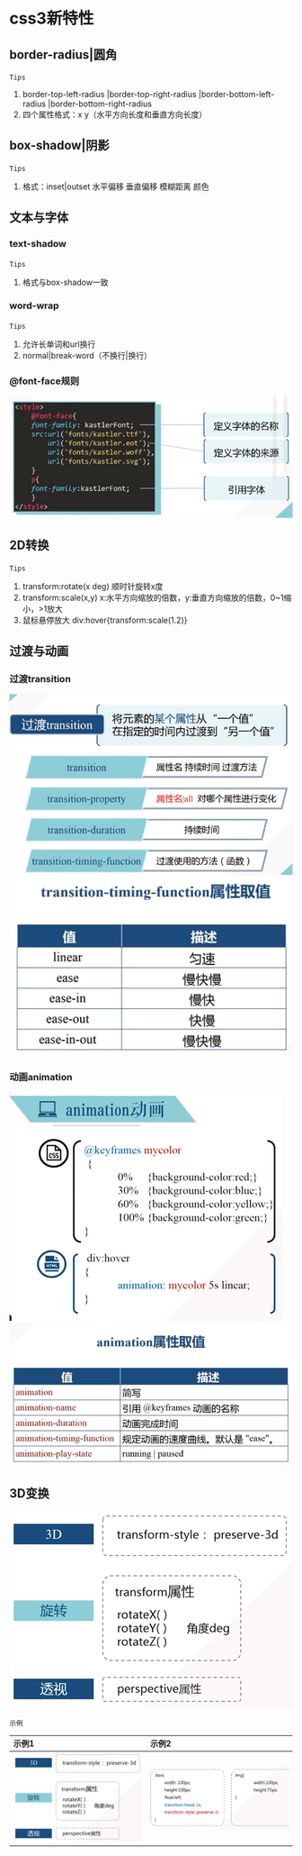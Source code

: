# css3新特性

## border-radius\|圆角

`Tips`

1. border-top-left-radius \|border-top-right-radius \|border-bottom-left-radius \|border-bottom-right-radius
2. 四个属性格式：x y（水平方向长度和垂直方向长度）

## box-shadow\|阴影

`Tips`

1. 格式：inset\|outset 水平偏移 垂直偏移 模糊距离 颜色

## 文本与字体

### text-shadow

`Tips`

1. 格式与box-shadow一致

### word-wrap

`Tips`

1. 允许长单词和url换行
2. normal\|break-word（不换行\|换行）

### @font-face规则

![font-face](../img/font-face.PNG)

## 2D转换

`Tips`

1. transform:rotate(x deg) 顺时针旋转x度
2. transform:scale(x,y) x:水平方向缩放的倍数，y:垂直方向缩放的倍数，0~1缩小，>1放大
3. 鼠标悬停放大 div:hover{transform:scale(1.2)}

## 过渡与动画

### 过渡transition

![transition](../img/transition.PNG)
![timingfun](../img/timingfun.PNG)

### 动画animation

![keyframes](../img/keyframes.PNG)
![animation](../img/animation.PNG)

## 3D变换

![transform3d](../img/transform3d.PNG)

`示例`

|示例1|示例2|
|:-|:-|
|![transform3d](../img/3dexm1.PNG)|![transform3d](../img/3dexm2.PNG)|